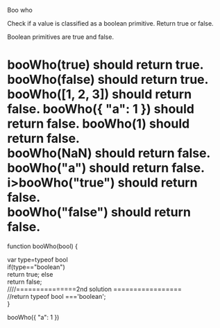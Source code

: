 Boo who  
  
Check if a value is classified as a boolean primitive. Return true or false.  

Boolean primitives are true and false.  
  
booWho(true) should return true.  
booWho(false) should return true.  
booWho([1, 2, 3]) should return false. 
booWho({ "a": 1 }) should return false. 
booWho(1) should return false.  
booWho(NaN) should return false.  
booWho("a") should return false.  
i>booWho("true") should return false.  
booWho("false") should return false.  
  ===================================================    
  
function booWho(bool) {
  
 var type=typeof bool   
 if(type=="boolean")  
   return true; 
   else   
   return false;  
   ////===============2nd solution =================	  
   //return typeof bool ==='boolean';  
}  
   
booWho({ "a": 1 })   

